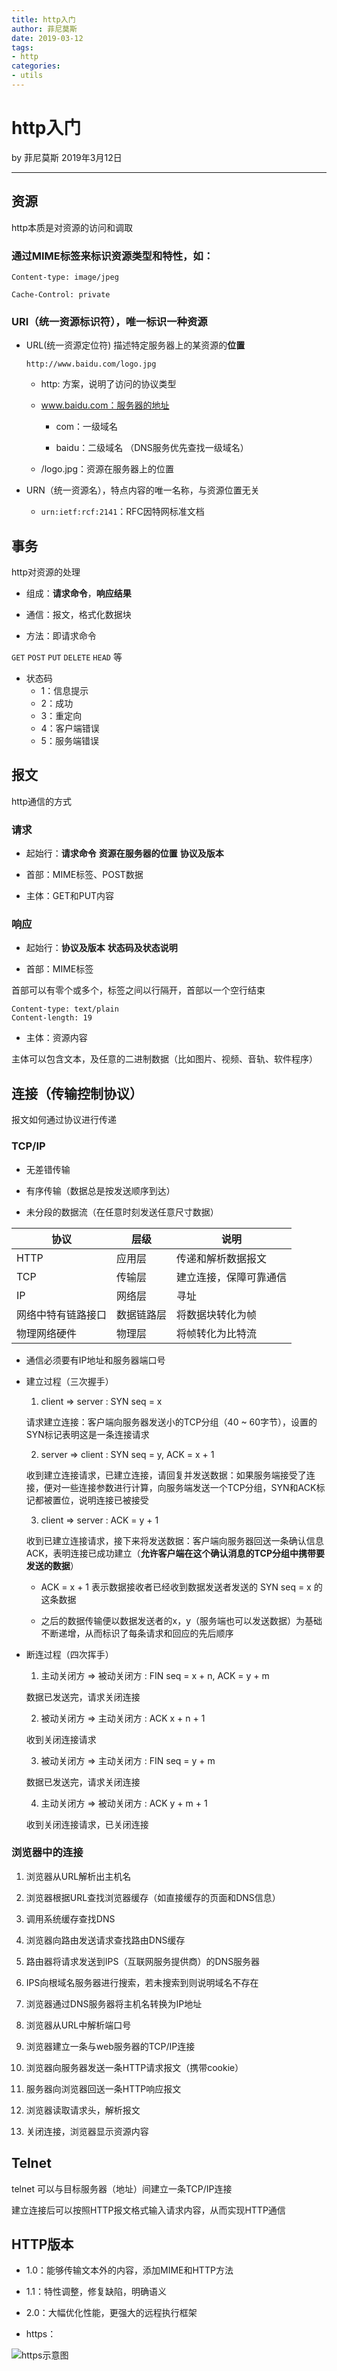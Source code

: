 ```yaml
---
title: http入门
author: 菲尼莫斯
date: 2019-03-12
tags:
- http
categories:
- utils
---
```


# http入门

by 菲尼莫斯  2019年3月12日

---

## 资源

http本质是对资源的访问和调取

### 通过MIME标签来标识资源类型和特性，如：

`Content-type: image/jpeg`

`Cache-Control: private`

### URI（统一资源标识符），唯一标识一种资源

* URL(统一资源定位符) 描述特定服务器上的某资源的**位置**

    `http://www.baidu.com/logo.jpg`

    * http: 方案，说明了访问的协议类型

    * www.baidu.com：服务器的地址

        * com：一级域名

        * baidu：二级域名 （DNS服务优先查找一级域名）

    * /logo.jpg：资源在服务器上的位置

* URN（统一资源名），特点内容的唯一名称，与资源位置无关

    * `urn:ietf:rcf:2141`：RFC因特网标准文档

## 事务

http对资源的处理

* 组成：**请求命令**，**响应结果**

* 通信：报文，格式化数据块

* 方法：即请求命令

`GET` `POST` `PUT` `DELETE` `HEAD` 等

* 状态码
    * 1：信息提示
    * 2：成功
    * 3：重定向
    * 4：客户端错误
    * 5：服务端错误

## 报文

http通信的方式

### 请求

* 起始行：**请求命令** **资源在服务器的位置** **协议及版本**

* 首部：MIME标签、POST数据

* 主体：GET和PUT内容

### 响应

* 起始行：**协议及版本** **状态码及状态说明**

* 首部：MIME标签

首部可以有零个或多个，标签之间以行隔开，首部以一个空行结束

```
Content-type: text/plain
Content-length: 19

```

* 主体：资源内容

主体可以包含文本，及任意的二进制数据（比如图片、视频、音轨、软件程序）

## 连接（传输控制协议）

报文如何通过协议进行传递

### TCP/IP

* 无差错传输

* 有序传输（数据总是按发送顺序到达）

* 未分段的数据流（在任意时刻发送任意尺寸数据）

| 协议  | 层级 | 说明 |
| ----- | -----| ------ |
| HTTP | 应用层 | 传递和解析数据报文 |
| TCP | 传输层 | 建立连接，保障可靠通信 |
| IP | 网络层 | 寻址 |
| 网络中特有链路接口 | 数据链路层 | 将数据块转化为帧|
| 物理网络硬件 | 物理层 | 将帧转化为比特流 |

* 通信必须要有IP地址和服务器端口号

* 建立过程（三次握手）

    1. client => server : SYN seq = x

    请求建立连接：客户端向服务器发送小的TCP分组（40 ~ 60字节），设置的SYN标记表明这是一条连接请求

    2. server => client : SYN seq = y, ACK = x + 1

    收到建立连接请求，已建立连接，请回复并发送数据：如果服务端接受了连接，便对一些连接参数进行计算，向服务端发送一个TCP分组，SYN和ACK标记都被置位，说明连接已被接受

    3. client => server : ACK = y + 1

    收到已建立连接请求，接下来将发送数据：客户端向服务器回送一条确认信息ACK，表明连接已成功建立（**允许客户端在这个确认消息的TCP分组中携带要发送的数据**）

    * ACK = x + 1 表示数据接收者已经收到数据发送者发送的 SYN seq = x 的这条数据

    * 之后的数据传输便以数据发送者的x，y（服务端也可以发送数据）为基础不断递增，从而标识了每条请求和回应的先后顺序

* 断连过程（四次挥手）

    1. 主动关闭方 => 被动关闭方 : FIN seq = x + n, ACK = y + m

    数据已发送完，请求关闭连接

    2. 被动关闭方 => 主动关闭方 : ACK x + n + 1

    收到关闭连接请求

    3. 被动关闭方 => 主动关闭方 : FIN seq = y + m

    数据已发送完，请求关闭连接

    4. 主动关闭方 => 被动关闭方 : ACK y + m + 1

    收到关闭连接请求，已关闭连接

### 浏览器中的连接

1. 浏览器从URL解析出主机名

2. 浏览器根据URL查找浏览器缓存（如直接缓存的页面和DNS信息）

3. 调用系统缓存查找DNS

4. 浏览器向路由发送请求查找路由DNS缓存

5. 路由器将请求发送到IPS（互联网服务提供商）的DNS服务器

6. IPS向根域名服务器进行搜索，若未搜索到则说明域名不存在

7. 浏览器通过DNS服务器将主机名转换为IP地址

8. 浏览器从URL中解析端口号

9. 浏览器建立一条与web服务器的TCP/IP连接

10. 浏览器向服务器发送一条HTTP请求报文（携带cookie）

11. 服务器向浏览器回送一条HTTP响应报文

12. 浏览器读取请求头，解析报文

13. 关闭连接，浏览器显示资源内容

## Telnet

telnet 可以与目标服务器（地址）间建立一条TCP/IP连接

建立连接后可以按照HTTP报文格式输入请求内容，从而实现HTTP通信

## HTTP版本

* 1.0：能够传输文本外的内容，添加MIME和HTTP方法

* 1.1：特性调整，修复缺陷，明确语义

* 2.0：大幅优化性能，更强大的远程执行框架

* https：

![https示意图](./https1.png)


